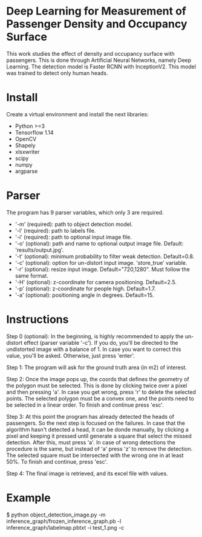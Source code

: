 # Deep Learning for Measurement of Passenger Density and Occupancy Surface
This work studies the effect of density and occupancy surface with passengers. This is done through Artificial Neural Networks, namely Deep Learning. 
The detection model is Faster RCNN with InceptionV2. This model was trained to detect only human heads.

# Install
Create a virtual environment and install the next libraries:

- Python >=3 
- Tensorflow 1.14
- OpenCV
- Shapely
- xlsxwriter
- scipy
- numpy
- argparse

# Parser
The program has 9 parser variables, which only 3 are required.

- '-m' (required): path to object detection model.
- '-l' (required): path to labels file.
- '-i' (required): path to optional input image file.
- '-o' (optional): path and name to optional output image file. Default: 'results/output.jpg'.
- '-t' (optional): minimum probability to filter weak detection. Default=0.8.
- '-c' (optional): option for un-distort input image. 'store_true' variable.
- '-r' (optional): resize input image. Default="720,1280". Must follow the same format.
- '-H' (optional): z-coordinate for camera positioning. Default=2.5.
- '-p' (optional): z-coordinate for people high. Default=1.7.
- '-a' (optional): positioning angle in degrees. Default=15.

# Instructions

Step 0 (optional): In the beginning, is highly recommended to apply the un-distort effect (parser variable '-c'). If you do, you'll be directed to the undistorted image with a balance of 1. In case you want to correct this value, you'll be asked. Otherwise, just press 'enter'.

Step 1: The program will ask for the ground truth area (in m2) of interest.

Step 2: Once the image pops up, the coords that defines the geometry of the polygon must be selected. This is done by clicking twice over a pixel and then pressing 'a'. In case you get wrong, press 'r' to delete the selected points. The selected polygon must be a convex one, and the points need to be selected in a linear order. To finish and continue press 'esc'.

Step 3: At this point the program has already detected the heads of passengers. So the next step is focused on the failures. In case that the algorithm hasn't detected a head, it can be donde manually, by clicking a pixel and keeping it pressed until generate a square that select the missed detection. After this, must press 'a'.
In case of wrong detections the procedure is the same, but instead of 'a' press 'z' to remove the detection. The selected square must be intersected with the wrong one in at least 50%. To finish and continue, press 'esc'.

Step 4: The final image is retrieved, and its excel file with values.


# Example
$ python object_detection_image.py -m inference_graph/frozen_inference_graph.pb -l inference_graph/labelmap.pbtxt -i test_1.png -c
